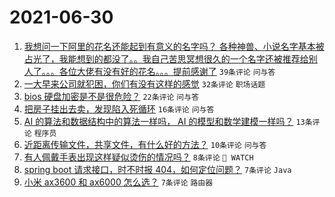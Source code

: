 # 2021-06-30

1. [我想问一下阿里的花名还能起到有意义的名字吗？ 各种神兽、小说名字基本被占光了，我能想到的都没了。。我自己苦思冥想很久的一个名字还被推荐给别人了。。。各位大佬有没有好的花名。。。提前感谢了](https://www.v2ex.com/t/786614) `39条评论` `问与答`
1. [一大早来公司就犯困，你们有没有这样的感觉](https://www.v2ex.com/t/786593) `32条评论` `职场话题`
1. [bios 硬盘加密是不是很危险？](https://www.v2ex.com/t/786589) `22条评论` `问与答`
1. [把房子挂出去卖，发现陷入死循环](https://www.v2ex.com/t/786601) `16条评论` `问与答`
1. [AI 的算法和数据结构中的算法一样吗， AI 的模型和数学建模一样吗？](https://www.v2ex.com/t/786596) `13条评论` `程序员`
1. [近距离传输文件，共享文件，有什么好的方法？](https://www.v2ex.com/t/786606) `10条评论` `问与答`
1. [有人佩戴手表出现这样疑似烫伤的情况吗？](https://www.v2ex.com/t/786610) `8条评论` ` WATCH`
1. [spring boot 请求接口，时不时报 404，如何定位问题？](https://www.v2ex.com/t/786599) `7条评论` `Java`
1. [小米 ax3600 和 ax6000 怎么选？](https://www.v2ex.com/t/786595) `7条评论` `路由器`
